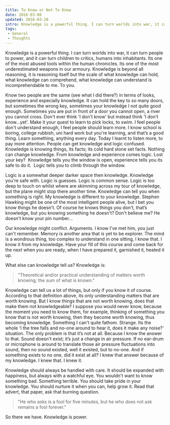 ```yaml
---
title: To Know or Not To Know
date: 2016-03-08
updated: 2016-03-20
intro: Knowledge is a powerful thing. I can turn worlds into war, it can turn people to power, and it can turn children to critics, humans into inhabitants. Its one of ...
tags:
 - General
 - Thoughts
---
```


<p>Knowledge is a powerful thing. I can turn worlds into war, it can turn people to power, and it can turn children to critics, humans into inhabitants. Its one of the most abused tools within the human chronicles. Its one of the most underestimated weapons in our armoury. Knowledge is beyond all reasoning, it is reasoning itself but the scale of what knowledge can hold, what knowledge can comprehend, what knowledge can understand is incomprehendable to me. To you.<br></p>





<p>Know two people are the same (see what I did there?) in terms of looks, experience and especially knowledge. It can hold the key to so many doors, but sometimes the wrong key, sometimes your knowledge I not quite good enough. Sometimes you are put in front of a door you cannot open, a river you cannot cross. Don't ever think 'I don't know' but instead think 'I don't know...yet'. Make it your quest to learn to pick locks, to swim. I feel people don't understand enough, I feel people should learn more. I know school is boring, college rubbish, uni hard work but you're learning, and that’s a good thing. Learn something, anything every day. Today I learnt to listen more, to pay more attention. People can get knowledge and logic confused. Knowledge is knowing things, its facts; its cold hard stone set facts. Nothing can change knowledge. From knowledge and experience comes logic. Lost your key?&nbsp; Knowledge tells you the window is open, experience tells you its safe to do it.&nbsp; Logic tells you to climb through the window.</p>







<p>Logic is a somewhat deeper darker space then knowledge. Knowledge you're safe with. Logic is guesses. Logic is common sense. Logic is too deep to touch on whilst where are skimming across my tour of knowledge, but the plane might stop there another time. Knowledge can tell you when something is right. My knowledge is different to your knowledge. Stephen Hawking might be one of the most intelligent people alive, but I bet you know things he doesn't. Of course he knows things you don't, that’s knowledge, but you knowing something he doesn't? Don't believe me? He doesn't know your pin number...</p>







<p>Our knowledge might conflict. Arguments. I know I’ve met him, you just can't remember. Memory is another area that is yet to be explorer. The mind is a wondrous thing, too complex to understand in one sitting, I know that. I know it from my knowledge. Have your fill of this course and come back for the next when you are ready, when I have prepared it, garnished it, heated it up.</p>







<p>What else can knowledge tell us? Knowledge is:</p>







<blockquote>"Theoretical and/or practical understanding of matters worth knowing; the sum of what is known."</blockquote>







<p>Knowledge can tell us a lot of things, but only if you know it of course. According to that definition above, its only understanding matters that are worth knowing. But I know things that are not worth knowing, does that make them not knowledgeable? I suppose you would never know, because the moment you need to know them, for example, thinking of something you know that is not worth knowing, then they become worth knowing, thus becoming knowledge. Something I can't quite fathom. Strange. Its the whole 'I the tree falls and no-one around to hear it, does it make any noise?' situation. The only problem is that it’s not at all. Because I know the answer to that. Sound doesn't exist; it’s just a change in air pressure. If no ear-drum or microphone is around to translate those air pressure fluctuations into sound, then no sound existed, well it existed, but to no-one. And if something exists to no one, did it exist at all? I knew that answer because of my knowledge. I knew that. I knew it.</p>







<p>Knowledge should always be handled with care. It should be expanded with happiness, but always with a watchful eye. You wouldn't want to know something bad. Something terrible. You should take pride in your knowledge. You should nurture it when you can, help grow it. Read that advert, that paper, ask that burning question.</p>







<blockquote>"He who asks is a fool for five minutes, but he who does not ask remains a fool forever."</blockquote>







<p>So there we have. Knowledge is power.</p>